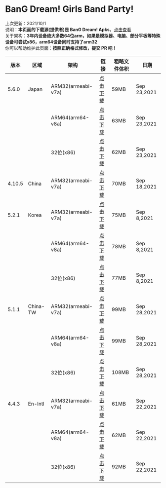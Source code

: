 # BanG Dream! Girls Band Party!     
上次更新：2021/10/1  
说明：**本页面的下载源(提供者)是 BanG Dream! Apks**，[点击查看](https://bangdream.fun/)  
关于架构：**3年内设备绝大多数64位arm，如果是模拟器、电脑、部分平板等特殊设备可尝试x86，arm64设备同时支持了arm32**  
你可以帮助维护此页面：**按照正确格式修改，提交 PR 吧！**  

|  版本   | 区域  | 架构  | 链接  | 粗略文件体积  | 日期  |  
|  ----  | ----  | ----  | ----  | ----  | ----  |  
|5.6.0|Japan|ARM32(armeabi-v7a)|[点击下载](https://bangdream.fun/apks/5.6.0.jp.co.craftegg.band_armeabi-v7a.apk)|59MB|Sep 23,2021  
|||ARM64(arm64-v8a)|[点击下载](https://bangdream.fun/apks/5.6.0.jp.co.craftegg.band_armeabi-v7a.apk)|63MB|Sep 23,2021  
|||32位(x86)|[点击下载](https://bangdream.fun/apks/5.6.0.jp.co.craftegg.band_x86.apk)|62MB|Sep 23,2021  
|4.10.5|China|ARM32(armeabi-v7a)|[点击下载](https://bangdream.fun/apks/4.10.5.com.bilibili.star.bili_all.apk)|70MB|Sep 18,2021  
|5.2.1|Korea|ARM32(armeabi-v7a)|[点击下载](https://bangdream.fun/apks/5.2.1.com.kakaogames.bangdreamkr_armeabi-v7a.apk)|75MB|Sep 8,2021  
|||ARM64(arm64-v8a)|[点击下载](https://bangdream.fun/apks/5.2.1.com.kakaogames.bangdreamkr_arm64-v8a.apk)|78MB|Sep 8,2021  
|||32位(x86)|[点击下载](https://bangdream.fun/apks/5.2.1.com.kakaogames.bangdreamkr_x86.apk)|77MB|Sep 8,2021  
|5.1.1|China-TW|ARM32(armeabi-v7a)|[点击下载](https://bangdream.fun/apks/5.1.1.net.gamon.bdTW_armeabi-v7a.apk)|99MB|Sep 28,2021  
|||ARM64(arm64-v8a)|[点击下载](https://bangdream.fun/apks/5.1.1.net.gamon.bdTW_arm64-v8a.apk)|99MB|Sep 28,2021  
|||32位(x86)|[点击下载](https://bangdream.fun/apks/5.1.1.net.gamon.bdTW_x86.apk)|108MB|Sep 28,2021  
|4.4.3|En-Intl|ARM32(armeabi-v7a)|[点击下载](https://bangdream.fun/apks/4.4.3.com.bushiroad.en.bangdreamgbp_armeabi-v7a.apk)|61MB|Sep 22,2021  
|||ARM64(arm64-v8a)|[点击下载](https://bangdream.fun/apks/4.4.3.com.bushiroad.en.bangdreamgbp_arm64-v8a.apk)|62MB|Sep 22,2021  
|||32位(x86)|[点击下载](https://bangdream.fun/apks/4.4.3.com.bushiroad.en.bangdreamgbp_x86.apk)|92MB|Sep 22,2021  
